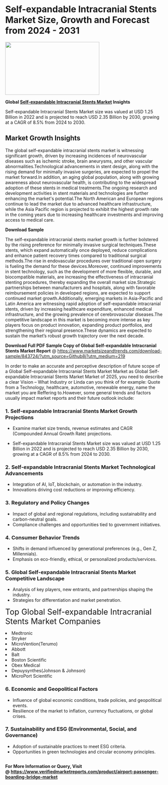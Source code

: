 <H1>Self-expandable Intracranial Stents Market Size, Growth and Forecast from 2024 - 2031</H1><img class="aligncenter size-medium wp-image-584254" src="https://thirdeyenews.in/wp-content/uploads/2024/09/Global-Market-Research-300x168.jpeg" alt="" width="300" height="168" /><p><strong>Global&nbsp;<a href="https://www.marketsizeandtrends.com/download-sample/843724/?utm_source=Github8j?utm_medium=219">Self-expandable Intracranial Stents Market</a> Insights</strong></p><p>Self-expandable Intracranial Stents Market size was valued at USD 1.25 Billion in 2022 and is projected to reach USD 2.35 Billion by 2030, growing at a CAGR of 8.5% from 2024 to 2030.</p><p><h2>Market Growth Insights</h2> <p>The global self-expandable intracranial stents market is witnessing significant growth, driven by increasing incidences of neurovascular diseases such as ischemic stroke, brain aneurysms, and other vascular abnormalities.Technological advancements in stent design, along with the rising demand for minimally invasive surgeries, are expected to propel the market forward.In addition, an aging global population, along with growing awareness about neurovascular health, is contributing to the widespread adoption of these stents in medical treatments.The ongoing research and development activities in stent materials and technologies are further enhancing the market's potential.The North American and European regions continue to lead the market due to advanced healthcare infrastructure, while the Asia Pacific region is projected to exhibit the highest growth rate in the coming years due to increasing healthcare investments and improving access to medical care.</p> <p><strong>Download Sample</strong></p> <p>The self-expandable intracranial stents market growth is further bolstered by the rising preference for minimally invasive surgical techniques.These stents, which expand automatically once deployed, reduce complications and enhance patient recovery times compared to traditional surgical methods.The rise in endovascular procedures over traditional open surgery is fueling the demand for these devices.Moreover, continued improvements in stent technology, such as the development of more flexible, durable, and biocompatible materials, are increasing the effectiveness of intracranial stenting procedures, thereby expanding the overall market size.Strategic partnerships between manufacturers and hospitals, along with favorable reimbursement policies in developed regions, are expected to support continued market growth.Additionally, emerging markets in Asia-Pacific and Latin America are witnessing rapid adoption of self-expandable intracranial stents, driven by increasing healthcare expenditure, enhanced medical infrastructure, and the growing prevalence of cerebrovascular diseases.The competitive landscape in this market is becoming more intense as key players focus on product innovation, expanding product portfolios, and strengthening their regional presence.These dynamics are expected to sustain the market’s robust growth trajectory over the next decade.</p> <p><span class=""><strong>Download Full PDF Sample Copy of Global Self-expandable Intracranial Stents Market Report</strong> @ <a href="https://www.marketsizeandtrends.com/download-sample/843724/?utm_source=Github8j?utm_medium=219" target="_blank">https://www.marketsizeandtrends.com/download-sample/843724/?utm_source=Github8j?utm_medium=219</a></span></p><p>In order to make an accurate and perceptive description of future scope of a Global&nbsp;Self-expandable Intracranial Stents Market Market as Global&nbsp;Self-expandable Intracranial Stents Market Market of 2025, you need to describe a clear Vision &ndash; What Industry or Linda can you think of for example: Quote from a Technology, healthcare, automotive, renewable energy, name the market you are Reffering to.However, some general trends and factors usually impact market reports and their future outlook include:</p><h3>1.&nbsp;<strong>Self-expandable Intracranial Stents Market Growth Projections</strong></h3><ul><li>Examine market size trends, revenue estimates and CAGR (Compounded Annual Growth Rate) projections.</li><li><p>Self-expandable Intracranial Stents Market size was valued at USD 1.25 Billion in 2022 and is projected to reach USD 2.35 Billion by 2030, growing at a CAGR of 8.5% from 2024 to 2030.</p></li></ul><h3>2.&nbsp;<strong>Self-expandable Intracranial Stents Market Technological Advancements</strong></h3><ul><li>Integration of AI, IoT, blockchain, or automation in the industry.</li><li>Innovations driving cost reductions or improving efficiency.</li></ul><h3>3.&nbsp;<strong>Regulatory and Policy Changes</strong></h3><ul><li>Impact of global and regional regulations, including sustainability and carbon-neutral goals.</li><li>Compliance challenges and opportunities tied to government initiatives.</li></ul><h3>4.&nbsp;<strong>Consumer Behavior Trends</strong></h3><ul><li>Shifts in demand influenced by generational preferences (e.g., Gen Z, Millennials).</li><li>Emphasis on eco-friendly, ethical, or personalized products/services.</li></ul><h3>5.&nbsp;<strong>Global Self-expandable Intracranial Stents Market Competitive Landscape</strong></h3><ul><li>Analysis of key players, new entrants, and partnerships shaping the industry.</li><li>Strategies for differentiation and market penetration.</li></ul><p data-pm-slice="1 1 []"><span style="color: inherit; font-family: inherit; font-size: 25px;">Top Global Self-expandable Intracranial Stents Market Companies</span></p><div class="" data-test-id=""><p><li>Medtronic</li><li> Stryker</li><li> MicroVention(Terumo)</li><li> Abbott</li><li> Balt</li><li> Boston Scientific</li><li> Obex Medical</li><li> Depuysynthes(Johnson & Johnson)</li><li> MicroPort Scientific</li></p></div><h3>6.&nbsp;<strong>Economic and Geopolitical Factors</strong></h3><ul><li>Influence of global economic conditions, trade policies, and geopolitical events.</li><li>Resilience of the market to inflation, currency fluctuations, or global crises.</li></ul><h3>7.&nbsp;<strong>Sustainability and ESG (Environmental, Social, and Governance)</strong></h3><ul><li>Adoption of sustainable practices to meet ESG criteria.</li><li>Opportunities in green technologies and circular economy principles.</li></ul><h2><strong style="font-size: 14px;">For More Information or Query, Visit @&nbsp;</strong><a style="background-color: #ffffff; font-size: 14px;" href="https://www.marketsizeandtrends.com/report/self-expandable-intracranial-stents-market/" target="_blank">https://www.verifiedmarketreports.com/product/airport-passenger-boarding-bridge-market</a></h2>